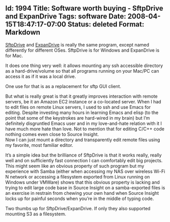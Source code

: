 Id: 1994
Title: Software worth buying - SftpDrive and ExpanDrive
Tags: software
Date: 2008-04-15T18:47:17-07:00
Status: deleted
Format: Markdown
--------------
[SftpDrive](http://www.sftpdrive.com/) and
[ExpanDrive](http://www.magnetk.com/expandrive) is really the same
program, except named differently for different OSes. SftpDrive is for
Windows and ExpanDrive is for Mac.

It does one thing very well: it allows mounting any ssh accessible
directory as a hard-drive/volume so that all programs running on your
Mac/PC can access it as if it was a local drive.

One use for that is as a replacement for sftp GUI client.

But what is really great is that it greatly improves interaction with
remote servers, be it an Amazon EC2 instance or a co-located server.
When I had to edit files on remote Linux servers, I used to ssh and use
Emacs for editing. Despite investing many hours in learning Emacs and
elisp (to the point that some of the keystrokes are hard-wired in my
brain) but I’m definitely disgruntled Emacs user and in my love-and-hate
relation with it I have much more hate than love. Not to mention that
for editing C/C++ code nothing comes even close to Source Insight.\
Now I can just mount a directory and transparently edit remote files
using my favorite, most familiar editor.

It’s a simple idea but the brilliance of SftpDrive is that it works
really, really well and on sufficiently fast connection I can
comfortably edit big projects. This might seem like an obvious property
of such program but my experience with Samba (either when accessing my
NAS over wireless Wi-Fi N network or accessing a filesystem exported
from Linux running on Windows under VMWare) shows that this obvious
property is lacking and trying to edit large code base in Source Insight
on a samba-exported files is an exercise in restrain from chewing your
own hand when Source Insight locks up for painful seconds when you’re in
the middle of typing code.

Two thumbs up for SftpDrive/ExpanDrive. If only they also supported
mounting S3 as a filesystem.
